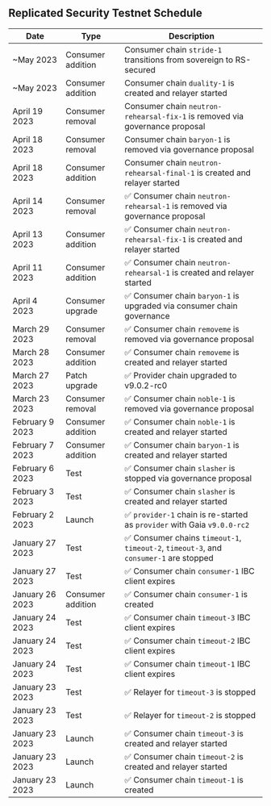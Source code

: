 ## Replicated Security Testnet Schedule

| Date            | Type              | Description                                                                           |
| --------------- | ----------------- | ------------------------------------------------------------------------------------- |
| ~May     2023   | Consumer addition | Consumer chain `stride-1` transitions from sovereign to RS-secured                     |
| ~May     2023   | Consumer addition | Consumer chain `duality-1` is created and relayer started                              |
| April 19 2023   | Consumer removal  | Consumer chain `neutron-rehearsal-fix-1` is removed via governance proposal            |
| April 18 2023   | Consumer removal  | Consumer chain `baryon-1` is removed via governance proposal                           |
| April 18 2023   | Consumer addition | Consumer chain `neutron-rehearsal-final-1` is created and relayer started              |
| April 14 2023   | Consumer removal  | ✅ Consumer chain `neutron-rehearsal-1` is removed via governance proposal             |
| April 13 2023   | Consumer addition | ✅ Consumer chain `neutron-rehearsal-fix-1` is created and relayer started             |
| April 11 2023   | Consumer addition | ✅ Consumer chain `neutron-rehearsal-1` is created and relayer started                 |
| April 4  2023   | Consumer upgrade  | ✅ Consumer chain `baryon-1` is upgraded via consumer chain governance                 |
| March 29 2023   | Consumer removal  | ✅ Consumer chain `removeme` is removed via governance proposal                        |
| March 28 2023   | Consumer addition | ✅ Consumer chain `removeme` is created and relayer started                            |
| March 27 2023   | Patch upgrade     | ✅ Provider chain upgraded to v9.0.2-rc0                                               |
| March 23 2023   | Consumer removal  | ✅ Consumer chain `noble-1` is removed via governance proposal                         |
| February 9 2023 | Consumer addition | ✅ Consumer chain `noble-1` is created and relayer started                             |
| February 7 2023 | Consumer addition | ✅ Consumer chain `baryon-1` is created and relayer started                            |
| February 6 2023 | Test              | ✅ Consumer chain `slasher` is stopped via governance proposal                         |
| February 3 2023 | Test              | ✅ Consumer chain `slasher` is created and relayer started                             |
| February 2 2023 | Launch            | ✅ `provider-1` chain is re-started as `provider` with Gaia `v9.0.0-rc2`               |
| January 27 2023 | Test              | ✅ Consumer chains `timeout-1`, `timeout-2`, `timeout-3`, and `consumer-1` are stopped |
| January 27 2023 | Test              | ✅ Consumer chain `consumer-1` IBC client expires                                      |
| January 26 2023 | Consumer addition | ✅ Consumer chain `consumer-1` is created                                              |
| January 24 2023 | Test              | ✅ Consumer chain `timeout-3` IBC client expires                                       |
| January 24 2023 | Test              | ✅ Consumer chain `timeout-2` IBC client expires                                       |
| January 24 2023 | Test              | ✅ Consumer chain `timeout-1` IBC client expires                                       |
| January 23 2023 | Test              | ✅ Relayer for `timeout-3` is stopped                                                  |
| January 23 2023 | Test              | ✅ Relayer for `timeout-2` is stopped                                                  |
| January 23 2023 | Launch            | ✅ Consumer chain `timeout-3` is created and relayer started                           |
| January 23 2023 | Launch            | ✅ Consumer chain `timeout-2` is created and relayer started                           |
| January 23 2023 | Launch            | ✅ Consumer chain `timeout-1` is created                                               |
